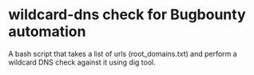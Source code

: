 # wildcard-dns check for Bugbounty automation

A bash script that takes a list of urls (root_domains.txt) and perform a wildcard DNS check against it using dig tool.
